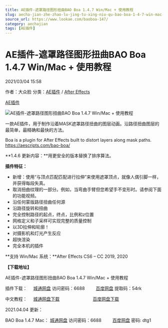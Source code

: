```yaml
---
title: AE插件-遮罩路径图形扭曲BAO Boa 1.4.7 Win/Mac + 使用教程
slug: aecha-jian-zhe-zhao-lu-jing-tu-xing-niu-qu-bao-boa-1-4-7-win-mac-shi-yong-jiao-cheng
source_url: https://www.lookae.com/baoboa-147/
category: aechajian
tags: [AE插件]
---
```

# AE插件-遮罩路径图形扭曲BAO Boa 1.4.7 Win/Mac + 使用教程

2021/03/04 15:58

作者：大众脸
分类：[AE插件](https://www.lookae.com/after-effects/aechajian/) / [After Effects](https://www.lookae.com/after-effects/)

[AE插件](https://www.lookae.com/tag/ae%e6%8f%92%e4%bb%b6/)

![AE插件-遮罩路径图形扭曲BAO Boa 1.4.7 Win/Mac + 使用教程](https://www.lookae.com/wp-content/uploads/2018/11/BAO-Boa.jpg "AE插件-遮罩路径图形扭曲BAO Boa 1.4.7 Win/Mac + 使用教程-LookAE.com")

一款AE插件，用于制作沿着MASK遮罩路径扭曲的图层动画。沿路径扭曲图层的最简单，最精确和最快的方法。

Boa is a plugin for After Effects built to distort layers along mask paths.  https://aescripts.com/bao-boa/

**1.4.6 更新内容：**用更安全的版本替换了排序算法。

**插件特征：**

* 新增：使用“与顶点匹配匹配进行拉伸”来使用遮罩顶点，就像人偶引脚一样，并获得每段失真。
* 取消扭曲纹理的一部分。例如，当弯曲手臂但您希望手不变形时。请参阅下面的功能视频。
* 沿任何蒙版路径扭曲任何源
* 沿路径旋转和扭曲
* 完全控制路径的起点，终点，比例和z位置
* 网格定义和子采样可实现完整的质量控制
* 以3D拉伸和轮廓！
* 对摄影机和灯光产生反应
* 超快渲染
* 完全本机的插件

**支持 Win/Mac 系统：**After Effects CS6 – CC 2019, 2020

**【下载地址】**

AE插件-遮罩路径图形扭曲BAO Boa 1.4.7 Win/Mac + 使用教程

插件下载：     [城通网盘](https://089u.com/f/680462-484565519-6eed97) 访问密码：6688         [百度网盘](https://pan.baidu.com/s/1BQ1j0fclRVgOxZnj6cjB-A) 提取码：54rk

中文教程：     [城通网盘下载](https://lookae.ctfile.com/fs/680462-395367140)                           [百度网盘下载](https://pan.baidu.com/s/1cvahGasOL717SFmriVcwUw)

2021.04.04 更新：

BAO Boa 1.4.7 Mac： [城通网盘](https://089u.com/f/680462-488155033-f6122a) 访问密码：6688         [百度网盘](https://pan.baidu.com/s/1rzo_qhu2ynRoVqbgidD2dA) 密码: dtg1
